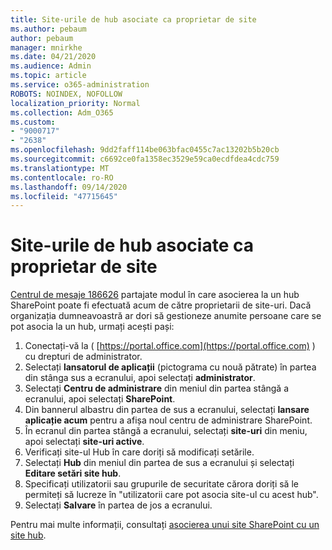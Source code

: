 ```yaml
---
title: Site-urile de hub asociate ca proprietar de site
ms.author: pebaum
author: pebaum
manager: mnirkhe
ms.date: 04/21/2020
ms.audience: Admin
ms.topic: article
ms.service: o365-administration
ROBOTS: NOINDEX, NOFOLLOW
localization_priority: Normal
ms.collection: Adm_O365
ms.custom:
- "9000717"
- "2638"
ms.openlocfilehash: 9dd2faff114be063bfac0455c7ac13202b5b20cb
ms.sourcegitcommit: c6692ce0fa1358ec3529e59ca0ecdfdea4cdc759
ms.translationtype: MT
ms.contentlocale: ro-RO
ms.lasthandoff: 09/14/2020
ms.locfileid: "47715645"
---
```

# <a name="associate-hub-sites-as-site-owner"></a>Site-urile de hub asociate ca proprietar de site

[Centrul de mesaje 186626](https://admin.microsoft.com/Adminportal/Home?source=applauncher#/MessageCenter?id=MC186626) partajate modul în care asocierea la un hub SharePoint poate fi efectuată acum de către proprietarii de site-uri. Dacă organizația dumneavoastră ar dori să gestioneze anumite persoane care se pot asocia la un hub, urmați acești pași: 

1. Conectați-vă la ( [https://portal.office.com](https://portal.office.com) ) cu drepturi de administrator.
2. Selectați **lansatorul de aplicații** (pictograma cu nouă pătrate) în partea din stânga sus a ecranului, apoi selectați **administrator**.
3. Selectați **Centru de administrare** din meniul din partea stângă a ecranului, apoi selectați **SharePoint**.
4. Din bannerul albastru din partea de sus a ecranului, selectați **lansare aplicație acum** pentru a afișa noul centru de administrare SharePoint.
5. În ecranul din partea stângă a ecranului, selectați **site-uri** din meniu, apoi selectați **site-uri active**.
6. Verificați site-ul Hub în care doriți să modificați setările.
7. Selectați **Hub** din meniul din partea de sus a ecranului și selectați **Editare setări site hub**.
8. Specificați utilizatorii sau grupurile de securitate cărora doriți să le permiteți să lucreze în "utilizatorii care pot asocia site-ul cu acest hub".
9. Selectați **Salvare** în partea de jos a ecranului.

Pentru mai multe informații, consultați [asocierea unui site SharePoint cu un site hub](https://support.office.com/article/associate-a-sharepoint-site-with-a-hub-site-ae0009fd-af04-4d3d-917d-88edb43efc05). 